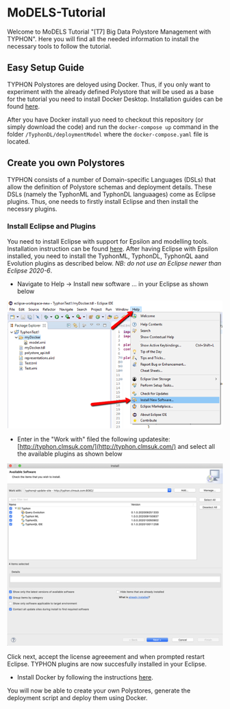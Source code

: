 # MoDELS-Tutorial

Welcome to MoDELS Tutorial "[T7] Big Data Polystore Management with TYPHON". Here you will find all the needed information to install the necessary tools to follow the tutorial.

## Easy Setup Guide
TYPHON Polystores are deloyed using Docker. Thus, if you only want to experiment with the already defined Polystore that will be used as a base for the tutorial you need to install Docker Desktop. Installation guides can be found [here](https://www.docker.com/get-started).

After you have Docker install yuo need to checkout this repository (or simply download the code) and run the `docker-compose up` command in the folder `/TyphonDL/deploymentModel` where the `docker-compose.yaml` file is located.

## Create you own Polystores
TYPHON consists of a number of Domain-specific Languages (DSLs) that allow the definition of Polystore schemas and deployment details. These DSLs (namely the TyphonML and TyphonDL languaages) come as Eclipse plugins. Thus, one needs to firstly install Eclipse and then install the necessry plugins.

### Install Eclipse and Plugins
You need to install Eclipse with support for Epsilon and modelling tools. Installation instruction can be found [here](https://www.eclipse.org/epsilon/download/). After having Eclipse with Epsilon installed, you need to install the TyphonML, TyphonDL, TyphonQL aand Evolution plugins as described below. _NB: do not use an Eclipse newer than Eclipse 2020-6_.

* Navigate to Help -> Install new software ... in your Eclipse as shown below

![Install new software](https://github.com/typhon-project/MoDELS-Tutorial/blob/master/images/eclipse_new_software.png)

* Enter in the "Work with" filed the following updatesite: [http://typhon.clmsuk.com/](http://typhon.clmsuk.com/) and select all the available plugins as shown below

![Install plugins](https://github.com/typhon-project/MoDELS-Tutorial/blob/master/images/eclipse_update_site.png)

Click next, accept the license agreeement and when prompted restart Eclipse. TYPHON plugins are now succesfully installed in your Eclipse.

* Install Docker by following the instructions [here](https://www.docker.com/get-started).

You will now be able to create your own Polystores, generate the deployment script and deploy them using Docker.
  
